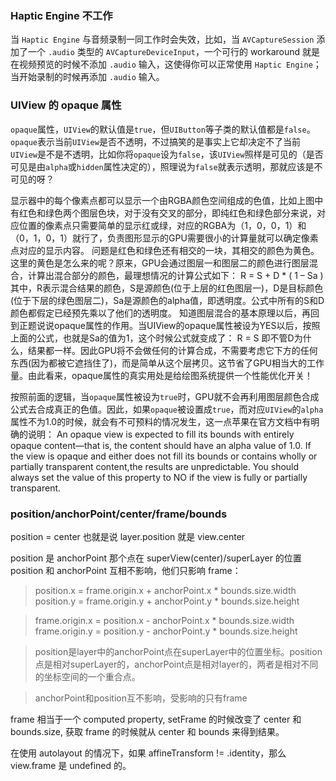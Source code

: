 ### Haptic Engine 不工作

当 `Haptic Engine` 与音频录制一同工作时会失效，比如，当 `AVCaptureSession` 添加了一个 `.audio` 类型的 `AVCaptureDeviceInput`，一个可行的 workaround 就是在视频预览的时候不添加 `.audio` 输入，这使得你可以正常使用 `Haptic Engine`；当开始录制的时候再添加 `.audio` 输入。

### UIView 的 opaque 属性

`opaque`属性，`UIView`的默认值是`true`，但`UIButton`等子类的默认值都是`false`。`opaque`表示当前`UIView`是否不透明，不过搞笑的是事实上它却决定不了当前`UIView`是不是不透明，比如你将`opaque`设为`false`，该`UIView`照样是可见的（是否可见是由`alpha`或`hidden`属性决定的），照理说为`false`就表示透明，那就应该是不可见的呀？

显示器中的每个像素点都可以显示一个由RGBA颜色空间组成的色值，比如上图中有红色和绿色两个图层色块，对于没有交叉的部分，即纯红色和绿色部分来说，对应位置的像素点只需要简单的显示红或绿，对应的RGBA为（1，0，0，1）和（0，1，0，1）就行了，负责图形显示的GPU需要很小的计算量就可以确定像素点对应的显示内容。
问题是红色和绿色还有相交的一块，其相交的颜色为黄色。这里的黄色是怎么来的呢？原来，GPU会通过图层一和图层二的颜色进行图层混合，计算出混合部分的颜色，最理想情况的计算公式如下：
R = S + D * ( 1 – Sa )
其中，R表示混合结果的颜色，S是源颜色(位于上层的红色图层一)，D是目标颜色(位于下层的绿色图层二)，Sa是源颜色的alpha值，即透明度。公式中所有的S和D颜色都假定已经预先乘以了他们的透明度。
知道图层混合的基本原理以后，再回到正题说说opaque属性的作用。当UIView的opaque属性被设为YES以后，按照上面的公式，也就是Sa的值为1，这个时候公式就变成了：
R = S
即不管D为什么，结果都一样。因此GPU将不会做任何的计算合成，不需要考虑它下方的任何东西(因为都被它遮挡住了)，而是简单从这个层拷贝。这节省了GPU相当大的工作量。由此看来，opaque属性的真实用处是给绘图系统提供一个性能优化开关！

按照前面的逻辑，当`opaque`属性被设为`true`时，GPU就不会再利用图层颜色合成公式去合成真正的色值。因此，如果`opaque`被设置成`true`，而对应`UIView`的`alpha`属性不为1.0的时候，就会有不可预料的情况发生，这一点苹果在官方文档中有明确的说明：
An opaque view is expected to fill its bounds with entirely opaque content—that is, the content should have an alpha value of 1.0. If the view is opaque and either does not fill its bounds or contains wholly or partially transparent content,the results are unpredictable. You should always set the value of this property to NO if the view is fully or partially transparent.

### position/anchorPoint/center/frame/bounds

position = center 也就是说 layer.position 就是 view.center

position 是 anchorPoint 那个点在 superView(center)/superLayer 的位置
position 和 anchorPoint 互相不影响，他们只影响 frame：

> position.x = frame.origin.x + anchorPoint.x * bounds.size.width  
position.y = frame.origin.y + anchorPoint.y * bounds.size.height

> frame.origin.x = position.x - anchorPoint.x * bounds.size.width  
frame.origin.y = position.y - anchorPoint.y * bounds.size.height

> position是layer中的anchorPoint点在superLayer中的位置坐标。position点是相对superLayer的，anchorPoint点是相对layer的，两者是相对不同的坐标空间的一个重合点。

> anchorPoint和position互不影响，受影响的只有frame

frame 相当于一个 computed property, setFrame 的时候改变了 center 和 bounds.size, 获取 frame 的时候就从 center 和 bounds 来得到结果。

在使用 autolayout 的情况下，如果 affineTransform != .identity，那么 view.frame 是 undefined 的。

